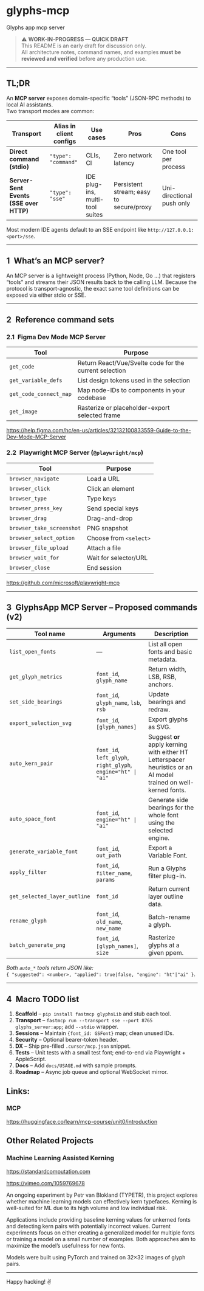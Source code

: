 # glyphs-mcp
Glyphs app mcp server

> ⚠️ **WORK-IN-PROGRESS — QUICK DRAFT**  
> This README is an early draft for discussion only.  
> All architecture notes, command names, and examples **must be reviewed and verified** before any production use.

---

## TL;DR  
An **MCP server** exposes domain-specific “tools” (JSON-RPC methods) to local AI assistants.  
Two transport modes are common:

| Transport | Alias in client configs | Use cases | Pros | Cons |
|-----------|-------------------------|-----------|------|------|
| **Direct command (stdio)** | `"type": "command"` | CLIs, CI | Zero network latency | One tool per process |
| **Server-Sent Events (SSE over HTTP)** | `"type": "sse"` | IDE plug-ins, multi-tool suites | Persistent stream; easy to secure/proxy | Uni-directional push only |

Most modern IDE agents default to an SSE endpoint like `http://127.0.0.1:<port>/sse`.

---

## 1 What’s an MCP server?  
An MCP server is a lightweight process (Python, Node, Go …) that registers “tools” and streams their JSON results back to the calling LLM. Because the protocol is transport-agnostic, the exact same tool definitions can be exposed via either stdio or SSE.

---

## 2 Reference command sets

### 2.1 Figma Dev Mode MCP Server  
| Tool | Purpose |
|------|---------|
| `get_code` | Return React/Vue/Svelte code for the current selection |
| `get_variable_defs` | List design tokens used in the selection |
| `get_code_connect_map` | Map node-IDs to components in your codebase |
| `get_image` | Rasterize or placeholder-export selected frame |

https://help.figma.com/hc/en-us/articles/32132100833559-Guide-to-the-Dev-Mode-MCP-Server

### 2.2 Playwright MCP Server (`@playwright/mcp`)  
| Tool | Purpose |
|------|---------|
| `browser_navigate` | Load a URL |
| `browser_click` | Click an element |
| `browser_type` | Type keys |
| `browser_press_key` | Send special keys |
| `browser_drag` | Drag-and-drop |
| `browser_take_screenshot` | PNG snapshot |
| `browser_select_option` | Choose from `<select>` |
| `browser_file_upload` | Attach a file |
| `browser_wait_for` | Wait for selector/URL |
| `browser_close` | End session |

https://github.com/microsoft/playwright-mcp

---

## 3 GlyphsApp MCP Server – Proposed commands (v2)

| Tool name | Arguments | Description |
|-----------|-----------|-------------|
| `list_open_fonts` | — | List all open fonts and basic metadata. |
| `get_glyph_metrics` | `font_id`, `glyph_name` | Return width, LSB, RSB, anchors. |
| `set_side_bearings` | `font_id`, `glyph_name`, `lsb`, `rsb` | Update bearings and redraw. |
| `export_selection_svg` | `font_id`, `[glyph_names]` | Export glyphs as SVG. |
| `auto_kern_pair` | `font_id`, `left_glyph`, `right_glyph`, `engine="ht" \| "ai"` | Suggest **or** apply kerning with either HT Letterspacer heuristics or an AI model trained on well-kerned fonts. |
| `auto_space_font` | `font_id`, `engine="ht" \| "ai"` | Generate side bearings for the whole font using the selected engine. |
| `generate_variable_font` | `font_id`, `out_path` | Export a Variable Font. |
| `apply_filter` | `font_id`, `filter_name`, `params` | Run a Glyphs filter plug-in. |
| `get_selected_layer_outline` | `font_id` | Return current layer outline data. |
| `rename_glyph` | `font_id`, `old_name`, `new_name` | Batch-rename a glyph. |
| `batch_generate_png` | `font_id`, `[glyph_names]`, `size` | Rasterize glyphs at a given ppem. |

*Both `auto_*` tools return JSON like:*  
`{ "suggested": <number>, "applied": true|false, "engine": "ht"|"ai" }`.

---

## 4 Macro TODO list

1. **Scaffold** – `pip install fastmcp glyphsLib` and stub each tool.  
2. **Transport** – `fastmcp run --transport sse --port 8765 glyphs_server:app`; add `--stdio` wrapper.  
3. **Sessions** – Maintain `{font_id: GSFont}` map; clean unused IDs.  
4. **Security** – Optional bearer-token header.  
5. **DX** – Ship pre-filled `.cursor/mcp.json` snippet.  
6. **Tests** – Unit tests with a small test font; end-to-end via Playwright + AppleScript.  
7. **Docs** – Add `docs/USAGE.md` with sample prompts.  
8. **Roadmap** – Async job queue and optional WebSocket mirror.

## Links: 

### MCP

https://huggingface.co/learn/mcp-course/unit0/introduction

## Other Related Projects

### Machine Learning Assisted Kerning

https://standardcomputation.com

https://vimeo.com/1059769678

An ongoing experiment by Petr van Blokland (TYPETR), this project explores whether machine learning models can effectively kern typefaces. Kerning is well-suited for ML due to its high volume and low individual risk.

Applications include providing baseline kerning values for unkerned fonts and detecting kern pairs with potentially incorrect values. Current experiments focus on either creating a generalized model for multiple fonts or training a model on a small number of examples. Both approaches aim to maximize the model’s usefulness for new fonts.

Models were built using PyTorch and trained on 32×32 images of glyph pairs.

---


Happy hacking! ✌️
